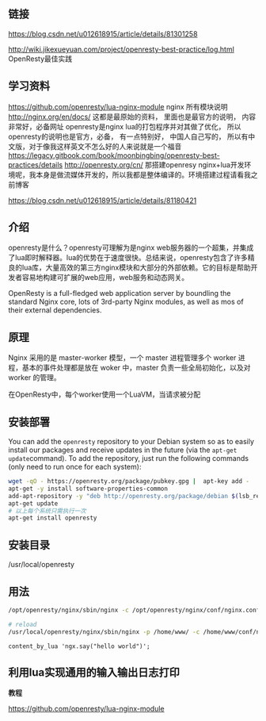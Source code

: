 ## 链接

https://blog.csdn.net/u012618915/article/details/81301258

http://wiki.jikexueyuan.com/project/openresty-best-practice/log.html  OpenResty最佳实践

## 学习资料

https://github.com/openresty/lua-nginx-module 
nginx 所有模块说明 
http://nginx.org/en/docs/ 
这都是最原始的资料， 里面也是最官方的说明， 内容非常好，必备网址 
openresty是nginx lua的打包程序并对其做了优化， 所以openresty的说明也是官方，必备， 有一点特别好， 中国人自己写的， 所以有中文版，对于像我这样英文不怎么好的人来说就是一个福音 
https://legacy.gitbook.com/book/moonbingbing/openresty-best-practices/details 
http://openresty.org/cn/ 
那搭建openresy nginx+lua开发环境呢，我本身是做流媒体开发的，所以我都是整体编译的。环境搭建过程请看我之前博客 

https://blog.csdn.net/u012618915/article/details/81180421 

## 介绍

openresty是什么？openresty可理解为是nginx web服务器的一个超集，并集成了lua即时解释器。lua的优势在于速度很快。总结来说，openresty包含了许多精良的lua库，大量高效的第三方nginx模块和大部分的外部依赖。它的目标是帮助开发者容易地构建可扩展的web应用，web服务和动态网关。

OpenResty is a full-fledged web application server by boundling the standard Nginx core, lots of 3rd-party Nginx modules, as well as mos of their external dependencies.

## 原理

Nginx 采用的是 master-worker 模型，一个 master 进程管理多个 worker 进程，基本的事件处理都是放在 woker 中，master 负责一些全局初始化，以及对 worker 的管理。

在OpenResty中，每个worker使用一个LuaVM，当请求被分配

## 安装部署

You can add the `openresty` repository to your Debian system so as to easily install our packages and receive updates in the future (via the `apt-get update`command). To add the repository, just run the following commands (only need to run once for each system):

```bash
wget -qO - https://openresty.org/package/pubkey.gpg |  apt-key add -
apt-get -y install software-properties-common
add-apt-repository -y "deb http://openresty.org/package/debian $(lsb_release -sc) openresty"  
apt-get update
# 以上每个系统只需执行一次
apt-get install openresty
```

## 安装目录

/usr/local/openresty



## 用法

```bash
/opt/openresty/nginx/sbin/nginx -c /opt/openresty/nginx/conf/nginx.conf -p /opt/openresty/nginx/

# reload
/usr/local/openresty/nginx/sbin/nginx -p /home/www/ -c /home/www/conf/nginx.conf -s reload
```

```nginx
content_by_lua 'ngx.say("hello world")'; 
```

## 利用lua实现通用的输入输出日志打印

**教程**

https://github.com/openresty/lua-nginx-module